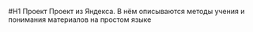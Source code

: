 #H1 Проект
Проект из Яндекса. В нём описываются методы учения и понимания материалов на простом языке
